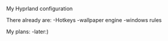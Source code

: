 My Hyprland configuration

There already are:
-Hotkeys
-wallpaper engine
-windows rules

My plans:
-later:)
